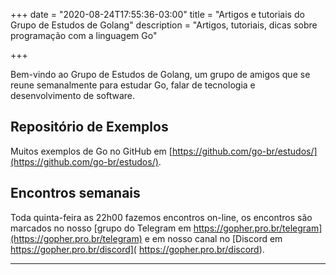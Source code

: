 +++
date = "2020-08-24T17:55:36-03:00"
title = "Artigos e tutoriais do Grupo de Estudos de Golang"
description = "Artigos, tutoriais, dicas sobre programação com a linguagem Go"

+++

Bem-vindo ao Grupo de Estudos de Golang, um grupo de amigos que se reune semanalmente para estudar Go, falar de tecnologia e desenvolvimento de software.

## Repositório de Exemplos

Muitos exemplos de Go no GitHub em [https://github.com/go-br/estudos/](https://github.com/go-br/estudos/).

## Encontros semanais

Toda quinta-feira as 22h00 fazemos encontros  on-line, os encontros são marcados no nosso [grupo do Telegram em https://gopher.pro.br/telegram](https://gopher.pro.br/telegram) e em nosso canal no [Discord em  https://gopher.pro.br/discord]( https://gopher.pro.br/discord).

---

